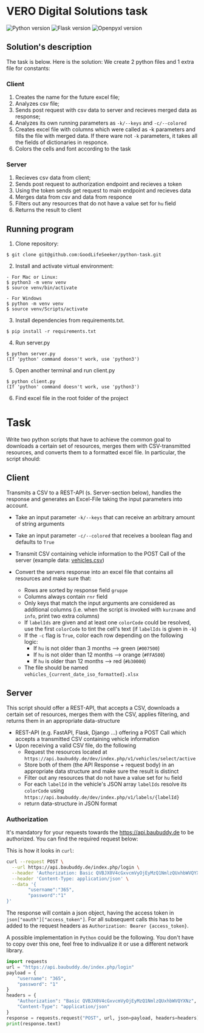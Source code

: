 #  VERO Digital Solutions task
![Python version](https://img.shields.io/badge/python-3.8-yellow) 
![Flask version](https://img.shields.io/badge/flask-2.2-red)
![Openpyxl version](https://img.shields.io/badge/openpyxl-3.1-green)

## Solution's description

The task is below. Here is the solution:
We create 2 python files and 1 extra file for constants:

### Client
1) Creates the name for the future excel file;
2) Analyzes csv file;
3) Sends post request with csv data to server and recieves merged data as response;
4) Analyzes its own running parameters as `-k/--keys` and `-c/--colored`
5) Creates excel file with columns which were called as -k parameters and fills the file with merged data. If there ware not `-k` parameters, it takes all the fields of dictionaries in responce.
6) Colors the cells and font according to the task

### Server
1) Recieves csv data from client;
2) Sends post request to authorization endpoint and recieves a token
3) Using the token sends get request to main endpoint and recieves data
4) Merges data from csv and data from responce
5) Filters out any resources that do not have a value set for `hu` field
6) Returns the result to client

## Running program
1) Clone repository:
```
$ git clone git@github.com:GoodLifeSeeker/python-task.git
```
2) Install and activate virtual environment:
```
- For Mac or Linux:
$ python3 -m venv venv
$ source venv/bin/activate

- For Windows
$ python -m venv venv
$ source venv/Scripts/activate 
``` 
3) Install dependencies from requirements.txt.
```
$ pip install -r requirements.txt
```
4) Run server.py
```
$ python server.py
(If 'python' command doesn't work, use 'python3')
```

5) Open another terminal and run client.py
```
$ python client.py
(If 'python' command doesn't work, use 'python3')
```
6) Find excel file in the root folder of the project


# Task

Write two python scripts that have to achieve the common goal to downloads a certain set of resources, merges them with CSV-transmitted resources, and converts them to a formatted excel file.
In particular, the script should:

## Client

Transmits a CSV to a REST-API (s. Server-section below), handles the response and generates an Excel-File taking the input parameters into account.

- Take an input parameter `-k/--keys` that can receive an arbitrary amount of string arguments
- Take an input parameter `-c/--colored` that receives a boolean flag and defaults to `True`

- Transmit CSV containing vehicle information to the POST Call of the server (example data: [vehicles.csv](vehicles.csv))
- Convert the servers response into an excel file that contains all resources and make sure that:
   - Rows are sorted by response field `gruppe`
   - Columns always contain `rnr` field
   - Only keys that match the input arguments are considered as additional columns (i.e. when the script is invoked with `kurzname` and `info`, print two extra columns)
   - If `labelIds` are given and at least one `colorCode` could be resolved, use the first `colorCode` to tint the cell's text (if `labelIds` is given in `-k`)
   - If the `-c` flag is `True`, color each row depending on the following logic:
     - If `hu` is not older than 3 months --> green (`#007500`)
     - If `hu` is not older than 12 months --> orange (`#FFA500`)
     - If `hu` is older than 12 months --> red (`#b30000`)
   - The file should be named `vehicles_{current_date_iso_formatted}.xlsx`

## Server

This script should offer a REST-API, that accepts a CSV, downloads a certain set of resources, merges them with the CSV, applies filtering, and returns them in an appropriate data-structure

- REST-API (e.g. FastAPI, Flask, Django …) offering a POST Call which accepts a transmitted CSV containing vehicle information 
- Upon receiving a valid CSV file, do the following
   - Request the resources located at `https://api.baubuddy.de/dev/index.php/v1/vehicles/select/active`
   - Store both of them (the API Response + request body) in an appropriate data structure and make sure the result is distinct
   - Filter out any resources that do not have a value set for `hu` field
   - For each `labelId` in the vehicle's JSON array `labelIds` resolve its `colorCode` using `https://api.baubuddy.de/dev/index.php/v1/labels/{labelId}`
   - return data-structure in JSON format

### Authorization

It's mandatory for your requests towards the https://api.baubuddy.de to be authorized. You can find the required request below:

This is how it looks in `curl`:

```bash
curl --request POST \
  --url https://api.baubuddy.de/index.php/login \
  --header 'Authorization: Basic QVBJX0V4cGxvcmVyOjEyMzQ1NmlzQUxhbWVQYXNz' \
  --header 'Content-Type: application/json' \
  --data '{
        "username":"365",
        "password":"1"
}'
```

The response will contain a json object, having the access token in `json["oauth"]["access_token"]`. For all subsequent calls this has to be added to the request headers as `Authorization: Bearer {access_token}`.

A possible implementation in `Python` could be the following. You don't have to copy over this one, feel free to indivualize it or use a different network library.

```python
import requests
url = "https://api.baubuddy.de/index.php/login"
payload = {
    "username": "365",
    "password": "1"
}
headers = {
    "Authorization": "Basic QVBJX0V4cGxvcmVyOjEyMzQ1NmlzQUxhbWVQYXNz",
    "Content-Type": "application/json"
}
response = requests.request("POST", url, json=payload, headers=headers)
print(response.text)
```
